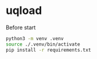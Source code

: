 # uqload

Before start

```bash
python3 -m venv .venv
source ./.venv/bin/activate
pip install -r requirements.txt
```